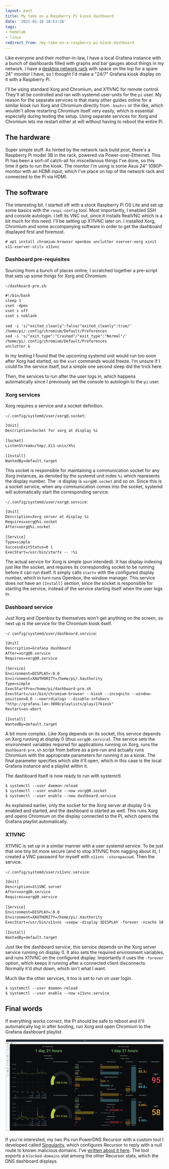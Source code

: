 ```yaml
---
layout: post
title: My take on a Raspberry Pi kiosk dashboard
date: '2021-01-18 18:53:26'
tags:
- homelab
- linux
redirect_from: /my-take-on-a-raspberry-pi-kiosk-dashboard
---
```


Like everyone and their mother-in-law, I have a local Grafana instance with a bunch of dashboards filled with graphs and bar gauges about things in my network. I have a [desktop network rack](/2021/01/11/6u-desktop-network-rack-build.html) with space on the top for a spare 24" monitor I have, so I thought I'd make a "24/7" Grafana kiosk display on it with a Raspberry Pi.

I'll be using standard Xorg and Chromium, and X11VNC for remote control. They'll all be controlled and ran with systemd user-units for the `pi` user. My reason for the separate services is that many other guides online for a similar kiosk run Xorg and Chromium directly from `.bashrc` or the like, which wouldn't allow restarting Chromium itself very easily, which is essential especially during testing the setup. Using separate services for Xorg and Chromium lets me restart either at will without having to reboot the entire Pi.

## The hardware

Super simple stuff. As hinted by the network rack build post, there's a Raspberry Pi model 3B in the rack, powered via Power-over-Ethernet. This Pi has been a sort-of catch-all for miscellanous things I've done, so this time it gets to run the kiosk. The monitor I'm using is some Asus 24" 1080P-monitor with an HDMI input, which I've place on top of the network rack and connected to the Pi via HDMI.

## The software

The interesting bit. I started off with a stock Raspberry Pi OS Lite and set up some basics with the `raspi-config` tool. Most importantly, I enabled SSH and console autologin. I left its VNC out, since it installs RealVNC which is a bit much for this need. I'll be setting up X11VNC later on. I installed Xorg, Chromium and some accompanying software in order to get the dashboard displayed first and foremost.

    # apt install chromium-browser openbox unclutter xserver-xorg xinit x11-xserver-utils x11vnc

### Dashboard pre-requisites

Sourcing from a bunch of places online, I scratched together a pre-script that sets up some things for Xorg and Chromium.

`~/dashboard-pre.sh`:

    #!/bin/bash
    sleep 1
    xset -dpms
    xset s off
    xset s noblank
    
    sed -i 's/"exited_cleanly":false/"exited_cleanly":true/' /home/pi/.config/chromium/Default/Preferences
    sed -i 's/"exit_type":"Crashed"/"exit_type":"Normal"/' /home/pi/.config/chromium/Default/Preferences
    unclutter &

In my testing I found that the upcoming systemd unit would run too soon after Xorg had started, so the `xset` commands would freeze. I'm unsure if I could fix the service itself, but a simple one second sleep did the trick here.

Then, the services to run after the user logs in, which happens automatically since I previously set the console to autologin to the `pi` user.

### Xorg services

Xorg requires a service and a socket definition.

`~/.config/systemd/user/xorg@.socket`:

    [Unit]
    Description=Socket for xorg at display %i
    
    [Socket]
    ListenStream=/tmp/.X11-unix/X%i
    
    [Install]
    WantedBy=default.target

This socket is responsible for maintaining a communication socket for any Xorg instances, as denoted by the systemd unit index `%i` which represents the display number. The `:0` display is `xorg@0.socket` and so on. Since this is a socket service, when any communication comes into the socket, systemd will automatically start the corresponding service.

`~/.config/systemd/user/xorg@.service`:

    [Unit]
    Description=Xorg server at display %i
    Requires=xorg@%i.socket
    After=xorg@%i.socket
    
    [Service]
    Type=simple
    SuccessExitStatus=0 1
    ExecStart=/usr/bin/startx -- :%i

The actual service for Xorg is simple (pun intended). It has display indexing just like the socket, and requires its corresponding socket to be running before it can run itself. It simply calls `startx` with the configured display number, which in turn runs Openbox, the window manager. This service does _not_ have an `[Install]` section, since the socket is responsible for starting the service, instead of the service starting itself when the user logs in.

### Dashboard service

Just Xorg and Openbox by themselves won't get anything on the screen, so next up is the service for the Chromium kiosk itself.

`~/.config/systemd/user/dashboard.service`:

    [Unit]
    Description=Grafana dashboard
    After=xorg@0.service
    Requires=xorg@0.service
    
    [Service]
    Environment=DISPLAY=:0.0
    Environment=XAUTHORITY=/home/pi/.Xauthority
    Type=simple
    ExecStartPre=/home/pi/dashboard-pre.sh
    ExecStart=/usr/bin/chromium-browser --kiosk --incognito --window-position=0,0 --noerrdialogs --disable-infobars "http://grafana.lan:3000/playlists/play/1?kiosk"
    Restart=on-abort
    
    [Install]
    WantedBy=default.target

A bit more complex. Like Xorg depends on its socket, this service depends on Xorg running at display 0 (thus `xorg@0.service`). The service sets the environment variables required for applications running on Xorg, runs the `dashboard-pre.sh` script from before as a pre-run and actually runs Chromium with the appropriate parameters for running it as a kiosk. The final parameter specifies which site it'll open, which in this case is the local Grafana instance and a playlist within it.

The dashboard itself is now ready to run with systemctl.

    $ systemctl --user daemon-reload
    $ systemctl --user enable --now xorg@0.socket
    $ systemctl --user enable --now dashboard.service

As explained earlier, only the socket for the Xorg server at display 0 is enabled and started, and the dashboard is started as well. This runs Xorg and opens Chromium on the display connected to the Pi, which opens the Grafana playlist automatically.

### X11VNC

X11VNC is set up in a similar manner with a user systemd service. To be just that one tiny bit more secure (and to stop X11VNC from nagging about it), I created a VNC password for myself with `x11vnc -storepasswd`. Then the service.

`~/.config/systemd/user/x11vnc.service`:

    [Unit]
    Description=X11VNC server
    After=xorg@0.service
    Requires=xorg@0.service
    
    [Service]
    Environment=DISPLAY=:0.0
    Environment=XAUTHORITY=/home/pi/.Xauthority
    ExecStart=/usr/bin/x11vnc -usepw -display $DISPLAY -forever -ncache 10
    
    [Install]
    WantedBy=default.target

Just like the dashboard service, this service depends on the Xorg server service running on display 0. It also sets the required environment variables, and runs X11VNC on the configured display. Importantly it uses the `-forever` option, which keeps it running after a connected client disconnects. Normally it'd shut down, which isn't what I want.

Much like the other services, it too is set to run on user login.

    $ systemctl --user daemon-reload
    $ systemctl --user enable --now x11vnc.service

## Final words

If everything works correct, the Pi should be safe to reboot and it'll automatically log in after booting, run Xorg and open Chromium to the Grafana dashboard playlist.

![The final dashboard, as seen via VNC](/assets/2021/01/Screenshot-from-2021-01-18-19-31-18.png)

If you're interested, my two Pis run PowerDNS Recursor with a custom tool I developed called [Singularity](https://github.com/Spanfile/Singularity), which configures Recursor to reply with a null route to known malicious domains. I've [written about it here](/2020/11/15/i-thought-pihole-was-kinda-bad-so-i-made-my-own.html). The tool exports a `blocked-domains` stat among the other Recursor stats, which the DNS dashboard displays.
